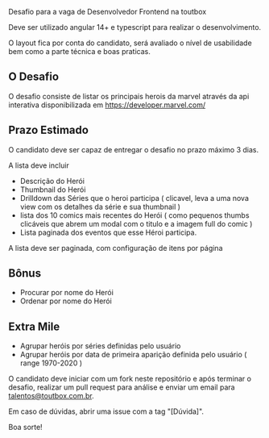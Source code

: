 Desafio para a vaga de Desenvolvedor Frontend na toutbox

Deve ser utilizado angular 14+ e typescript para realizar o desenvolvimento.

O layout fica por conta do candidato, será avaliado o nível de usabilidade bem como a parte técnica e boas praticas.

## O Desafio

O desafio consiste de listar os principais herois da marvel através da api interativa disponibilizada em  https://developer.marvel.com/

## Prazo Estimado

O candidato deve ser capaz de entregar o desafio no prazo máximo 3 dias. 

A lista deve incluir 

* Descrição do Herói 
* Thumbnail do Herói 
* Drilldown das Séries que o heroi participa ( clicavel, leva a uma nova view com os detalhes da série e sua thumbnail )
* lista dos 10 comics mais recentes do Herói ( como pequenos thumbs clicáveis que abrem um modal com o titulo e a imagem full do comic )
* Lista paginada dos eventos que esse Héroi participa.

A lista deve ser paginada, com configuração de itens por página

## Bônus

* Procurar por nome do Herói
* Ordenar por nome do Herói

## Extra Mile

* Agrupar heróis por séries definidas pelo usuário
* Agrupar heróis por data de primeira aparição definida pelo usuário ( range 1970-2020 )

O candidato deve iniciar com um fork neste repositório e após terminar o desafio, realizar um pull request para análise e enviar um email para talentos@toutbox.com.br.

Em caso de dúvidas, abrir uma issue com a tag "[Dúvida]".

Boa sorte!
